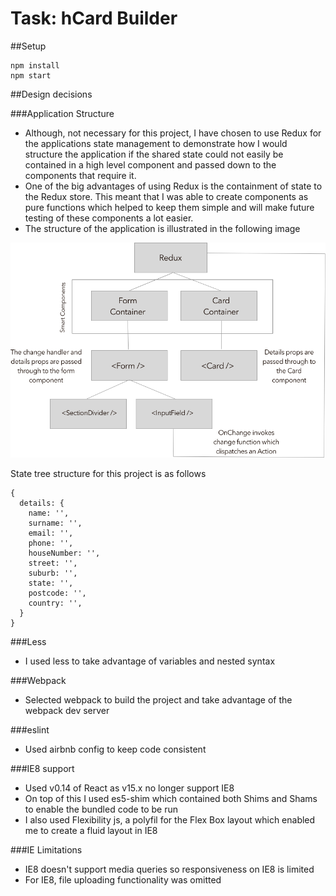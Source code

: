 # Task: hCard Builder

##Setup

```
npm install
npm start
```

##Design decisions

###Application Structure
- Although, not necessary for this project, I have chosen to use Redux for the applications state management to demonstrate how I would structure the application if the shared state could not easily be contained in a high level component and passed down to the components that require it.
- One of the big advantages of using Redux is the containment of state to the Redux store. This meant that I was able to create components as pure functions which helped to keep them simple and will make future testing of these components a lot easier.
- The structure of the application is illustrated in the following image

![Project Structure](/public/images/ProjectStructure.png)

State tree structure for this project is as follows

```
{
  details: {
    name: '',
    surname: '',
    email: '',
    phone: '',
    houseNumber: '',
    street: '',
    suburb: '',
    state: '',
    postcode: '',
    country: '',
  }
}
```

###Less
- I used less to take advantage of variables and nested syntax

###Webpack
- Selected webpack to build the project and take advantage of the webpack dev server

###eslint
- Used airbnb config to keep code consistent

###IE8 support
- Used v0.14 of React as v15.x no longer support IE8
- On top of this I used es5-shim which contained both Shims and Shams to enable the bundled code to be run
- I also used Flexibility js, a polyfil for the Flex Box layout which enabled me to create a fluid layout in IE8

###IE Limitations
- IE8 doesn't support media queries so responsiveness on IE8 is limited
- For IE8, file uploading functionality was omitted
